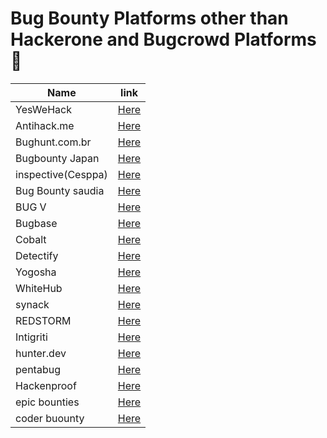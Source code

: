 # Bug Bounty Platforms other than Hackerone and Bugcrowd Platforms :purple_heart:

| Name  | link |
| ------------- | ------------- |
| YesWeHack  |   [Here](https://www.yeswehack.com)   |
| Antihack.me  |[Here](https://www.antihack.me/leaderboard)|
| Bughunt.com.br  |   [Here](https://bughunt.com.br)  |
| Bugbounty Japan  |[Here](https://bugbounty.jp/users/ranking)|
| inspective(Cesppa)  |   [Here](www.inspectiv.com)   |
| Bug Bounty saudia  |[Here](https://bugbounty.sa/leaderboard)|
| BUG V |   [Here](https://bugv.io)   |
| Bugbase |[Here](https://bugbase.in)|
| Cobalt  |   [Here](https://app.cobalt.io/pentesters)   |
| Detectify  |[Here](https://detectify.com/.../ethical-hacking-with-crowdsource)|
| Yogosha  |   [Here](https://yogosha.com)   |
| WhiteHub  |[Here](https://whitehub.net/leaderboard)|
| synack  |[Here](https://www.synack.com/)|
| REDSTORM  |[Here](https://www.redstorm.io)|
| Intigriti  |[Here](https://www.intigriti.com/)|
| hunter.dev  |[Here](https://huntr.dev/leaderboard)|
| pentabug |[Here](https://www.pentabug.com/)|
| Hackenproof  |[Here](https://hackenproof.com/)|
| epic bounties  |[Here](https://www.epicbounties.com)|
| coder buounty | [Here](https://www.coderbounty.com/)|
